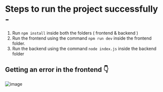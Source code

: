 # Steps to run the project successfully -
1. Run `npm install` inside both the folders ( frontend & backend )
2. Run the frontend using the command `npm run dev` inside the frontend folder.
3. Run the backend using the command `node index.js` inside the backend folder

## Getting an error in the frontend 👇

![image](https://github.com/Rituraj-13/Auth/assets/90104572/951faad2-d4ce-4e98-a42f-3449ca3baaa0)

